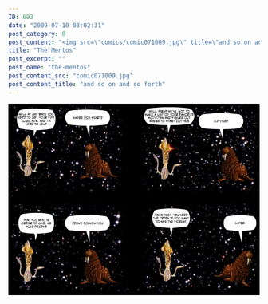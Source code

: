 ```yaml
---
ID: 693
date: "2009-07-10 03:02:31"
post_category: 0
post_content: "<img src=\"comics/comic071009.jpg\" title=\"and so on and so forth\" />"
title: "The Mentos"
post_excerpt: ""
post_name: "the-mentos"
post_content_src: "comic071009.jpg"
post_content_title: "and so on and so forth"
---
```



[![and so on and so forth](/comics-hi-res/comic071009.jpg)](/comics-hi-res/comic071009.jpg "and so on and so forth")
